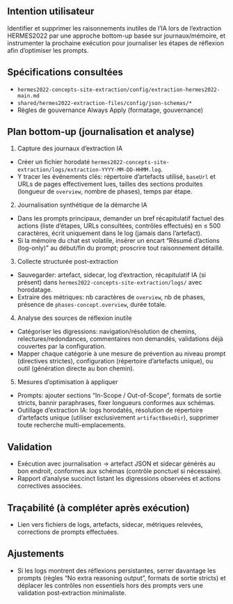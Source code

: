 ## Intention utilisateur

Identifier et supprimer les raisonnements inutiles de l’IA lors de l’extraction HERMES2022 par une approche bottom-up basée sur journaux/mémoire, et instrumenter la prochaine exécution pour journaliser les étapes de réflexion afin d’optimiser les prompts.

## Spécifications consultées

- `hermes2022-concepts-site-extraction/config/extraction-hermes2022-main.md`
- `shared/hermes2022-extraction-files/config/json-schemas/*`
- Règles de gouvernance Always Apply (formatage, gouvernance)

## Plan bottom-up (journalisation et analyse)

1) Capture des journaux d’extraction IA
- Créer un fichier horodaté `hermes2022-concepts-site-extraction/logs/extraction-YYYY-MM-DD-HHMM.log`.
- Y tracer les événements clés: répertoire d’artefacts utilisé, `baseUrl` et URLs de pages effectivement lues, tailles des sections produites (longueur de `overview`, nombre de phases), temps par étape.

2) Journalisation synthétique de la démarche IA
- Dans les prompts principaux, demander un bref récapitulatif factuel des actions (liste d’étapes, URLs consultées, contrôles effectués) en ≤ 500 caractères, écrit uniquement dans le log (jamais dans l’artefact).
- Si la mémoire du chat est volatile, insérer un encart “Résumé d’actions (log-only)” au début/fin du prompt; proscrire tout raisonnement détaillé.

3) Collecte structurée post-extraction
- Sauvegarder: artefact, sidecar, log d’extraction, récapitulatif IA (si présent) dans `hermes2022-concepts-site-extraction/logs/` avec horodatage.
- Extraire des métriques: nb caractères de `overview`, nb de phases, présence de `phases-concept.overview`, durée totale.

4) Analyse des sources de réflexion inutile
- Catégoriser les digressions: navigation/résolution de chemins, relectures/redondances, commentaires non demandés, validations déjà couvertes par la configuration.
- Mapper chaque catégorie à une mesure de prévention au niveau prompt (directives strictes), configuration (répertoire d’artefacts unique), ou outil (génération directe au bon chemin).

5) Mesures d’optimisation à appliquer
- Prompts: ajouter sections “In-Scope / Out-of-Scope”, formats de sortie stricts, bannir paraphrases, fixer longueurs conformes aux schémas.
- Outillage d’extraction IA: logs horodatés, résolution de répertoire d’artefacts unique (utiliser exclusivement `artifactBaseDir`), supprimer toute recherche multi-emplacements.

## Validation

- Exécution avec journalisation → artefact JSON et sidecar générés au bon endroit, conformes aux schémas (contrôle ponctuel si nécessaire).
- Rapport d’analyse succinct listant les digressions observées et actions correctives associées.

## Traçabilité (à compléter après exécution)

- Lien vers fichiers de logs, artefacts, sidecar, métriques relevées, corrections de prompts effectuées.

## Ajustements

- Si les logs montrent des réflexions persistantes, serrer davantage les prompts (règles “No extra reasoning output”, formats de sortie stricts) et déplacer les contrôles non essentiels hors des prompts vers une validation post‑extraction minimaliste.

